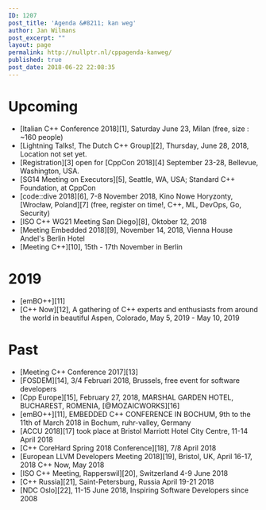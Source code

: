 ```yaml
---
ID: 1207
post_title: 'Agenda &#8211; kan weg'
author: Jan Wilmans
post_excerpt: ""
layout: page
permalink: http://nullptr.nl/cppagenda-kanweg/
published: true
post_date: 2018-06-22 22:08:35
---
```

# Upcoming

*   \[Italian C++ Conference 2018\]\[1\], Saturday June 23, Milan (free, size : ~160 people)
*   \[Lightning Talks!, The Dutch C++ Group\]\[2\], Thursday, June 28, 2018, Location not set yet.
*   \[Registration\]\[3\] open for \[CppCon 2018\]\[4\] September 23-28, Bellevue, Washington, USA.
*   \[SG14 Meeting on Executors\]\[5\], Seattle, WA, USA; Standard C++ Foundation, at CppCon
*   \[code::dive 2018][6], 7-8 November 2018, Kino Nowe Horyzonty, [Wrocław, Poland][7\] (free, register on time!, C++, ML, DevOps, Go, Security)
*   \[ISO C++ WG21 Meeting San Diego\]\[8\], Oktober 12, 2018
*   \[Meeting Embedded 2018\]\[9\], November 14, 2018, Vienna House Andel's Berlin Hotel
*   [Meeting C++][10], 15th - 17th November in Berlin

# 2019

*   [emBO++][11]
*   [C++ Now][12], A gathering of C++ experts and enthusiasts from around the world in beautiful Aspen, Colorado, May 5, 2019 - May 10, 2019

# Past

*   [Meeting C++ Conference 2017][13]
*   [FOSDEM][14], 3/4 Februari 2018, Brussels, free event for software developers
*   [Cpp Europe][15], February 27, 2018, MARSHAL GARDEN HOTEL, BUCHAREST, ROMENIA, [@MOZAICWORKS][16]
*   [emBO++][11], EMBEDDED C++ CONFERENCE IN BOCHUM, 9th to the 11th of March 2018 in Bochum, ruhr-valley, Germany
*   [ACCU 2018][17] took place at Bristol Marriott Hotel City Centre, 11-14 April 2018
*   [C++ CoreHard Spring 2018 Сonference][18], 7/8 April 2018
*   [European LLVM Developers Meeting 2018][19], Bristol, UK, April 16-17, 2018 C++ Now, May 2018
*   [ISO C++ Meeting, Rapperswil][20], Switzerland 4-9 June 2018
*   [C++ Russia][21], Saint-Petersburg, Russia April 19-21 2018
*   [NDC Oslo][22], 11-15 June 2018, Inspiring Software Developers since 2008
